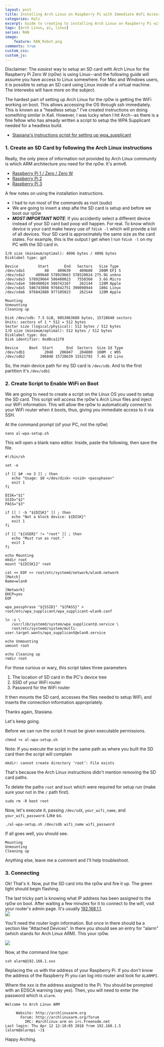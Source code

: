 ```yaml
---
layout: post
title: Installing Arch Linux on Raspberry Pi with Immediate WiFi Access
categories: Kali
excerpt: Guide to creating to installing Arch Linux on Raspberry Pi with immediate WiFi access
tags: [Arch Linux, pi, linux]
series: RAN
image: 
    feature: RAN_Robot.png
comments: true
custom_css:
custom_js: 
---
```



Disclaimer:  The _easiest_ way to setup an SD card with Arch Linux for the Raspberry Pi Zero W (rp0w) is using Linux--and the following guide will assume you have access to Linux somewhere.  For Mac and Windows users, it is possible to setup an SD card using Linux inside of a virtual machine.  The interwebs will have more on the subject.

The hardest part of setting up Arch Linux for the rp0w is getting the WiFi working on boot.  This allows accessing the OS through ssh immediately.  This is known as a "headless setup."  I've created instructions on doing something similar in Kali.  However, I was lucky when I hit Arch--as there is a fine fellow who has already written a script to setup the WPA Supplicant needed for a headless build.

* [Stasiana's instructions script for setting up wpa_supplicant](https://archlinuxarm.org/forum/viewtopic.php?f=31&t=11529)

### 1. Create an SD Card by following the Arch Linux instructions

Really, the only piece of information not provided by Arch Linux community is which ARM architecture you need for the rp0w.  It's armv6.  

* [Raspberry Pi 1 / Zero / Zero W](https://archlinuxarm.org/platforms/armv6/raspberry-pi)
* [Raspberry Pi 2](https://archlinuxarm.org/platforms/armv7/broadcom/raspberry-pi-2)
* [Raspberry Pi 3](https://archlinuxarm.org/platforms/armv8/broadcom/raspberry-pi-3)

A few notes on using the installation instructions.
* I had to run most of the commands as root (sudo)
* We are going to insert a step afte the SD card is setup and before we boot our rp0w
* ***MOST IMPORTANT NOTE***: If you accidently select a different device instead of your SD card bad poop will happen.  For real.  To know which device is your card make heavy use of `fdisk -l` which will provide a list of all devices.  Your SD card is approximately the same size as the card states.  For example, this is the output I get when I run  `fdisk -l` on my PC with the SD card in.

```
I/O size (minimum/optimal): 4096 bytes / 4096 bytes
Disklabel type: gpt

Device         Start       End   Sectors   Size Type
/dev/sda1         40    409639    409600   200M EFI S
/dev/sda2     409640 578929663 578520024 275.9G unkno
/dev/sda3  578929664 586480023   7550360   3.6G Micro
/dev/sda4  586480024 586742167    262144   128M Apple
/dev/sda5  586743808 976842751 390098944   186G Linux
/dev/sda6  976842880 977105023    262144   128M Apple

Mounting
Unmounting
Cleaning up

Disk /dev/sdb: 7.5 GiB, 8053063680 bytes, 15728640 sectors
Units: sectors of 1 * 512 = 512 bytes
Sector size (logical/physical): 512 bytes / 512 bytes
I/O size (minimum/optimal): 512 bytes / 512 bytes
Disklabel type: dos
Disk identifier: 0xd0ca12f8

Device     Boot  Start      End  Sectors  Size Id Type
/dev/sdb1         2048   206847   204800  100M  c W95
/dev/sdb2       206848 15728639 15521792  7.4G 83 Linu

```

So, the main device path for my SD card is `/dev/sdb`.  And to the first partition it's `/dev/sdb1`


### 2. Create Script to Enable WiFi on Boot

We are going to need to create a script on the Linux OS you used to setup the SD card.  This script will access the rp0w's Arch Linux files and inject our WiFi information.  This will allow the rp0w to automatically connect to your WiFi router when it boots, thus, giving you immediate access to it via SSH.

At the command prompt (of your PC, not the rp0w)
```
nano al-wpa-setup.sh
```

This will open a blank nano editor.  Inside, paste the following, then save the file.

```
#!/bin/sh

set -e

if [[ $# -ne 3 ]] ; then
   echo "Usage: $0 </dev/disk> <ssid> <passphase>"
   exit 1
fi

DISK="$1"
SSID="$2"
PASS="$3"

if [[ ! -b "${DISK}" ]] ; then
   echo "Not a block device: ${DISK}"
   exit 1
fi

if [[ "${USER}" != "root" ]] ; then
   echo "Must run as root."
   exit 1
fi

echo Mounting
mkdir root
mount "${DISK}2" root

cat << EOF >> root/etc/systemd/network/wlan0.network
[Match]
Name=wlan0

[Network]
DHCP=yes
EOF

wpa_passphrase "${SSID}" "${PASS}" > root/etc/wpa_supplicant/wpa_supplicant-wlan0.conf

ln -s \
   /usr/lib/systemd/system/wpa_supplicant@.service \
   root/etc/systemd/system/multi-user.target.wants/wpa_supplicant@wlan0.service

echo Unmounting
umount root

echo Cleaning up
rmdir root
```

For those curious or wary, this script takes three parameters

1. The location of SD card in the PC's device tree
2. SSID of your WiFi router
3. Password for the WiFi router

It then mounts the SD card, accesses the files needed to setup WiFi, and inserts the connection information appropriately.

Thanks again, Stasiana.

Let's keep going.

Before we can run the script it must be given executable permissions.

```
chmod +x al-wpa-setup.sh
```

Note:  If you execute the script in the same path as where you built the SD card then the script will complain 

```
mkdir: cannot create directory ‘root’: File exists
```
That's because the Arch Linux instructions didn't mention removing the SD card paths.

To delete the paths `root` and `boot` which were required for setup run (make sure your not in the `/` path first).
```
sudo rm -R boot root
```

Now, let's execute it, passing `/dev/sdX`, `your_wifi_name`, and `your_wifi_password`.  Like so.

```
./al-wpa-setup.sh /dev/sdb wifi_name wifi_password
```

If all goes well, you should see.

```
Mounting
Unmounting
Cleaning up
```

Anything else, leave me a comment and I'll help troubleshoot.


### 3. Connecting
Ok! That's it.  Now, put the SD card into the rp0w and fire it up.  The green light should begin flashing.  

The last tricky part is knowing what IP address has been assigned to the rp0w on boot.  After waiting a few minutes for it to connect to the wifi, visit your router's admin page.  It's usually [192.168.1.1](192.168.1.1).  
[![](https://ladvien.com/images/router_admin.png)](https://ladvien.com/raw_images/router_admin.png)

You'll need the router login information.  But once in there should ba a section like "Attached Devices".  In there you should see an entry for "alarm" (which stands for Arch Linux ARM).  This your rp0w.

[![](https://ladvien.com/images/arch_pi_address.png)](https://ladvien.com/raw_images/arch_pi_address.png)

Now, at the command line type:
```
ssh alarm@192.168.1.xxx
```

Replacing the `x`s with the address of your Raspberry Pi.  If you don't know the address of the Raspberry Pi you can log into router and look for `ALARMPI`.

Where the xxx is the address assigned to the Pi.  You should be prompted with an EDSCA warning (say yes).  Then, you will need to enter the password which is `alarm`.

```
Welcome to Arch Linux ARM

     Website: http://archlinuxarm.org
       Forum: http://archlinuxarm.org/forum
         IRC: #archlinux-arm on irc.Freenode.net
Last login: Thu Apr 12 12:18:05 2018 from 192.168.1.5
[alarm@alarmpi ~]$
```

Happy Arching.